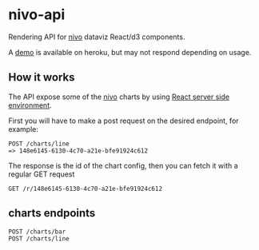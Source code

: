 # nivo-api

Rendering API for [nivo](https://github.com/plouc/nivo) dataviz React/d3 components.

A [demo](https://nivo-api.herokuapp.com/) is available on heroku, but may not respond depending on usage.

## How it works

The API expose some of the [nivo](https://github.com/plouc/nivo) charts by using [React server side environment](https://facebook.github.io/react/docs/environments.html).

First you will have to make a post request on the desired endpoint, for example:

```
POST /charts/line
=> 148e6145-6130-4c70-a21e-bfe91924c612
```

The response is the id of the chart config, then you can fetch it with a regular GET request

```
GET /r/148e6145-6130-4c70-a21e-bfe91924c612
```

## charts endpoints

```
POST /charts/bar
POST /charts/line
```